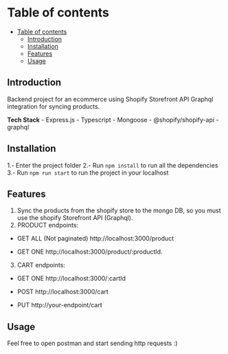 
# Table of contents
- [Table of contents](#table-of-contents)
  - [Introduction](#introduction)
  - [Installation](#installation)
  - [Features](#features)
  - [Usage](#usage)



## Introduction

Backend project for an ecommerce using Shopify Storefront API Graphql integration for syncing products.

**Tech Stack**
    - Express.js
    - Typescript
    - Mongoose
    - @shopify/shopify-api
    - graphql
  



## Installation

1.-  Enter the project folder
2.- Run `npm install` to run all the dependencies
3.- Run `npm run start` to run the project in your localhost

## Features

1. Sync the products from the shopify store to the mongo DB, so you must use the shopify
Storefront API (Graphql).
2. PRODUCT endpoints:
- GET ALL (Not paginated) http://localhost:3000/product

- GET ONE http://localhost:3000/product/:productId.

3. CART endpoints:
   
- GET ONE http://localhost:3000/:cartId

- POST http://localhost:3000/cart


- PUT http://your-endpoint/cart


## Usage 

Feel free to open postman and start sending http requests :)

